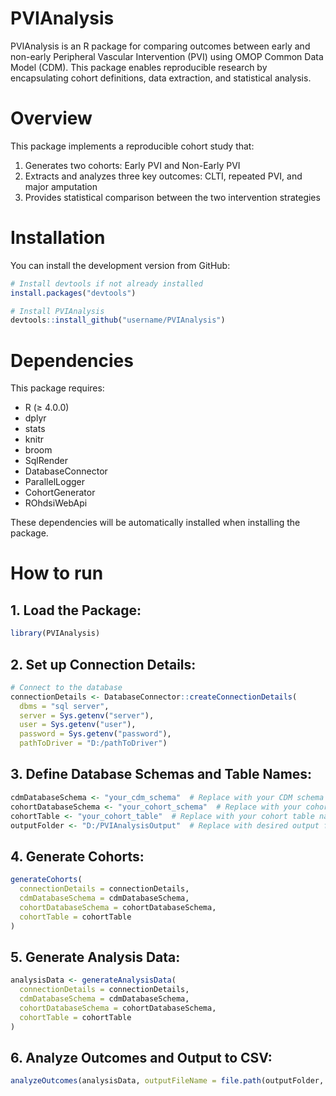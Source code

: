 # PVIAnalysis
PVIAnalysis is an R package for comparing outcomes between early and non-early Peripheral Vascular Intervention (PVI) using OMOP Common Data Model (CDM). This package enables reproducible research by encapsulating cohort definitions, data extraction, and statistical analysis.

# Overview
This package implements a reproducible cohort study that:

1. Generates two cohorts: Early PVI and Non-Early PVI
2. Extracts and analyzes three key outcomes: CLTI, repeated PVI, and major amputation
3. Provides statistical comparison between the two intervention strategies

# Installation
You can install the development version from GitHub:

```r
# Install devtools if not already installed
install.packages("devtools")

# Install PVIAnalysis
devtools::install_github("username/PVIAnalysis")
```

# Dependencies
This package requires:

* R (≥ 4.0.0)
* dplyr
* stats
* knitr
* broom
* SqlRender
* DatabaseConnector
* ParallelLogger
* CohortGenerator
* ROhdsiWebApi

These dependencies will be automatically installed when installing the package.

# How to run

## 1. Load the Package:
```r
library(PVIAnalysis)
```

## 2. Set up Connection Details:
```r
# Connect to the database
connectionDetails <- DatabaseConnector::createConnectionDetails(
  dbms = "sql server",
  server = Sys.getenv("server"),
  user = Sys.getenv("user"),
  password = Sys.getenv("password"),
  pathToDriver = "D:/pathToDriver")
```

## 3. Define Database Schemas and Table Names:

```r
cdmDatabaseSchema <- "your_cdm_schema"  # Replace with your CDM schema
cohortDatabaseSchema <- "your_cohort_schema"  # Replace with your cohort schema
cohortTable <- "your_cohort_table"  # Replace with your cohort table name
outputFolder <- "D:/PVIAnalysisOutput"  # Replace with desired output folder
```

## 4. Generate Cohorts:

```r
generateCohorts(
  connectionDetails = connectionDetails,
  cdmDatabaseSchema = cdmDatabaseSchema,
  cohortDatabaseSchema = cohortDatabaseSchema,
  cohortTable = cohortTable
)
```

## 5. Generate Analysis Data:

```r
analysisData <- generateAnalysisData(
  connectionDetails = connectionDetails,
  cdmDatabaseSchema = cdmDatabaseSchema,
  cohortDatabaseSchema = cohortDatabaseSchema,
  cohortTable = cohortTable
)

```
## 6. Analyze Outcomes and Output to CSV:

```r
analyzeOutcomes(analysisData, outputFileName = file.path(outputFolder, "outcome_comparison.csv"))
```


